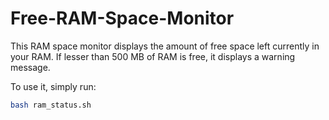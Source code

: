 # Free-RAM-Space-Monitor

This RAM space monitor displays the amount of free space left currently in your RAM.
If lesser than 500 MB of RAM is free, it displays a warning message.

To use it, simply run:

```sh
bash ram_status.sh
```